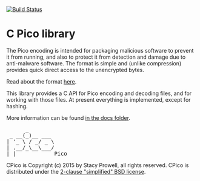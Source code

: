 [![Build Status](https://travis-ci.org/sprowell/pico.svg?branch=master)](https://travis-ci.org/sprowell/pico)

# C Pico library
The Pico encoding is intended for packaging malicious software to prevent it
from running, and also to protect it from detection and damage due to
anti-malware software.  The format is simple and (unlike compression) provides
quick direct access to the unencrypted bytes.

Read about the format [here][mons-pico].

This library provides a C API for Pico encoding and decoding files, and for
working with those files.  At present everything is implemented, except for
hashing.

More information can be found [in the docs folder](docs/).

<pre>
      _
 _ __(_)__ ___
| '_ \ / _/ _ \
| .__/_\__\___/
|_|            Pico
</pre>

CPico is Copyright (c) 2015 by Stacy Prowell, all rights reserved.  CPico is
distributed under the [2-clause "simplified" BSD license](license.md).

[mons-pico]: https://github.com/mons-pico/wiki/wiki/Pico-Encoding
